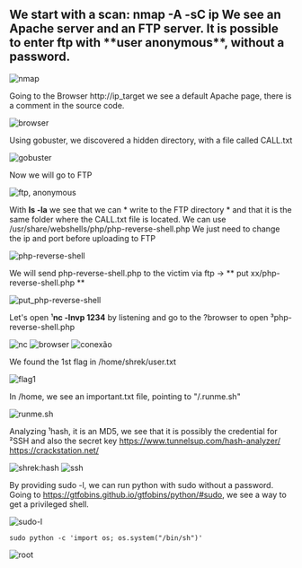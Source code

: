 <h2>We start with a scan: nmap -A -sC ip
We see an Apache server and an FTP server. It is possible to enter ftp with **user anonymous**, without a password.</h2>

![nmap](https://raw.githubusercontent.com/elias403/Write-up-s/main/images/THM%20-%20Basic%20Hack/1.PNG)

Going to the Browser http://ip_target we see a default Apache page, there is a comment in the source code.

![browser](https://raw.githubusercontent.com/elias403/Write-up-s/main/images/THM%20-%20Basic%20Hack/2.png)

Using gobuster, we discovered a hidden directory, with a file called CALL.txt

![gobuster](https://raw.githubusercontent.com/elias403/Write-up-s/main/images/THM%20-%20Basic%20Hack/3.png)

Now we will go to FTP

![ftp, anonymous](https://raw.githubusercontent.com/elias403/Write-up-s/main/images/THM%20-%20Basic%20Hack/4.PNG)

With **ls -la** we see that we can * write to the FTP directory * and that it is the same folder where the CALL.txt file is located.
We can use /usr/share/webshells/php/php-reverse-shell.php
We just need to change the ip and port before uploading to FTP

![php-reverse-shell](https://raw.githubusercontent.com/elias403/Write-up-s/main/images/THM%20-%20Basic%20Hack/5.PNG)

We will send php-reverse-shell.php to the victim via ftp -> ** put xx/php-reverse-shell.php **

![put_php-reverse-shell](https://raw.githubusercontent.com/elias403/Write-up-s/main/images/THM%20-%20Basic%20Hack/6.PNG)

Let's open ¹**nc -lnvp 1234** by listening and go to the ?browser to open ³php-reverse-shell.php

![nc](https://raw.githubusercontent.com/elias403/Write-up-s/main/images/THM%20-%20Basic%20Hack/7.PNG)
![browser](https://raw.githubusercontent.com/elias403/Write-up-s/main/images/THM%20-%20Basic%20Hack/8.PNG)
![conexão](https://raw.githubusercontent.com/elias403/Write-up-s/main/images/THM%20-%20Basic%20Hack/9.PNG)

We found the 1st flag in /home/shrek/user.txt

![flag1](https://raw.githubusercontent.com/elias403/Write-up-s/main/images/THM%20-%20Basic%20Hack/10.PNG)

In /home, we see an important.txt file, pointing to "/.runme.sh"

![runme.sh](https://github.com/elias403/Write-up-s/blob/main/images/THM%20-%20Basic%20Hack/11.png)

Analyzing ¹hash, it is an MD5, we see that it is possibly the credential for ²SSH and also the secret key
https://www.tunnelsup.com/hash-analyzer/
https://crackstation.net/

![shrek:hash](https://raw.githubusercontent.com/elias403/Write-up-s/main/images/THM%20-%20Basic%20Hack/12.PNG)
![ssh](https://raw.githubusercontent.com/elias403/Write-up-s/main/images/THM%20-%20Basic%20Hack/13.PNG)

By providing sudo -l, we can run python with sudo without a password. Going to https://gtfobins.github.io/gtfobins/python/#sudo, we see a way to get a privileged shell.

![sudo-l](https://raw.githubusercontent.com/elias403/Write-up-s/main/images/THM%20-%20Basic%20Hack/14.PNG)

`
sudo python -c 'import os; os.system("/bin/sh")'
`

![root](https://raw.githubusercontent.com/elias403/Write-up-s/main/images/THM%20-%20Basic%20Hack/15.PNG)


